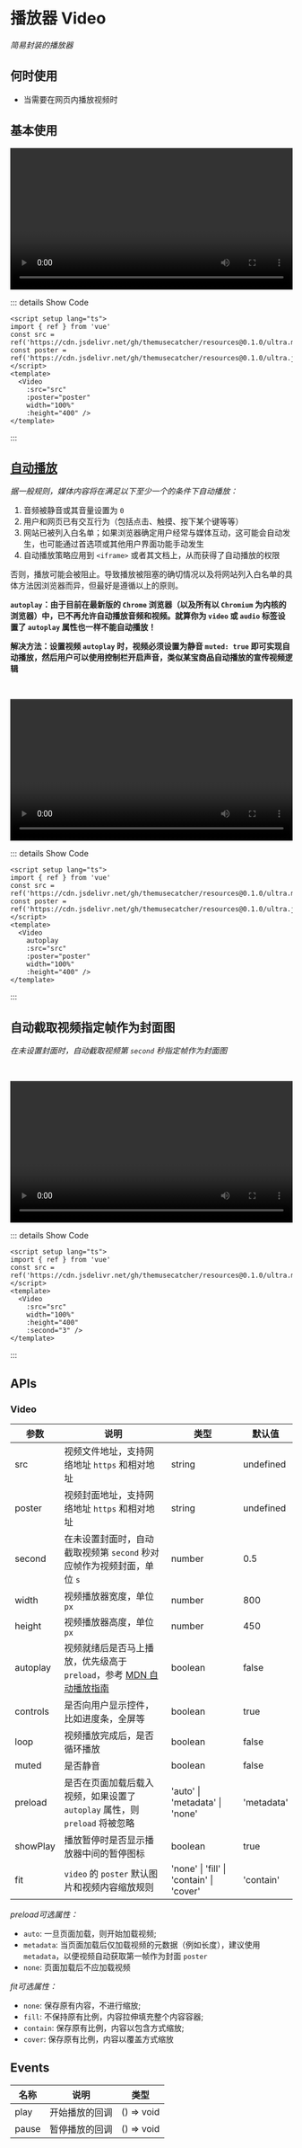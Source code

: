 # 播放器 Video

<GlobalElement />

*简易封装的播放器*

## 何时使用

- 当需要在网页内播放视频时

<script setup lang="ts">
import { ref } from 'vue'
const src = ref('https://cdn.jsdelivr.net/gh/themusecatcher/resources@0.1.0/ultra.mp4')
const poster = ref('https://cdn.jsdelivr.net/gh/themusecatcher/resources@0.1.0/ultra.jpg')
</script>

## 基本使用

<Video
  :src="src"
  :poster="poster"
  width="100%"
  :height="400" />

::: details Show Code

```vue
<script setup lang="ts">
import { ref } from 'vue'
const src = ref('https://cdn.jsdelivr.net/gh/themusecatcher/resources@0.1.0/ultra.mp4')
const poster = ref('https://cdn.jsdelivr.net/gh/themusecatcher/resources@0.1.0/ultra.jpg')
</script>
<template>
  <Video
    :src="src"
    :poster="poster"
    width="100%"
    :height="400" />
</template>
```

:::

## [自动播放](https://developer.mozilla.org/zh-CN/docs/Web/Media/Autoplay_guide)

*据一般规则，媒体内容将在满足以下至少一个的条件下自动播放：*
1. 音频被静音或其音量设置为 `0`
2. 用户和网页已有交互行为（包括点击、触摸、按下某个键等等）
3. 网站已被列入白名单；如果浏览器确定用户经常与媒体互动，这可能会自动发生，也可能通过首选项或其他用户界面功能手动发生
4. 自动播放策略应用到 `<iframe>` 或者其文档上，从而获得了自动播放的权限

否则，播放可能会被阻止。导致播放被阻塞的确切情况以及将网站列入白名单的具体方法因浏览器而异，但最好是遵循以上的原则。

**`autoplay`：由于目前在最新版的 `Chrome` 浏览器（以及所有以 `Chromium` 为内核的浏览器）中，已不再允许自动播放音频和视频。就算你为 `video` 或 `audio` 标签设置了 `autoplay` 属性也一样不能自动播放！**

**解决方法：设置视频 `autoplay` 时，视频必须设置为静音 `muted: true` 即可实现自动播放，然后用户可以使用控制栏开启声音，类似某宝商品自动播放的宣传视频逻辑**

<br/>

<Video
  autoplay
  :src="src"
  :poster="poster"
  width="100%"
  :height="400" />

::: details Show Code

```vue
<script setup lang="ts">
import { ref } from 'vue'
const src = ref('https://cdn.jsdelivr.net/gh/themusecatcher/resources@0.1.0/ultra.mp4')
const poster = ref('https://cdn.jsdelivr.net/gh/themusecatcher/resources@0.1.0/ultra.jpg')
</script>
<template>
  <Video
    autoplay
    :src="src"
    :poster="poster"
    width="100%"
    :height="400" />
</template>
```

:::

## 自动截取视频指定帧作为封面图

*在未设置封面时，自动截取视频第 `second` 秒指定帧作为封面图*

<br/>

<Video
  :src="src"
  width="100%"
  :height="400"
  :second="3" />

::: details Show Code

```vue
<script setup lang="ts">
import { ref } from 'vue'
const src = ref('https://cdn.jsdelivr.net/gh/themusecatcher/resources@0.1.0/ultra.mp4')
</script>
<template>
  <Video
    :src="src"
    width="100%"
    :height="400"
    :second="3" />
</template>
```

:::

## APIs

### Video

参数 | 说明 | 类型 | 默认值
-- | -- | -- | --
src | 视频文件地址，支持网络地址 `https` 和相对地址 | string | undefined
poster | 视频封面地址，支持网络地址 `https` 和相对地址 | string | undefined
second | 在未设置封面时，自动截取视频第 `second` 秒对应帧作为视频封面，单位 `s` | number | 0.5
width | 视频播放器宽度，单位 `px` | number | 800
height | 视频播放器高度，单位 `px` | number | 450
autoplay | 视频就绪后是否马上播放，优先级高于 `preload`，参考 [MDN 自动播放指南](https://developer.mozilla.org/zh-CN/docs/Web/Media/Autoplay_guide) | boolean | false
controls | 是否向用户显示控件，比如进度条，全屏等 | boolean | true
loop | 视频播放完成后，是否循环播放 | boolean | false
muted |  是否静音 | boolean | false
preload | 是否在页面加载后载入视频，如果设置了 `autoplay` 属性，则 `preload` 将被忽略 | 'auto' &#124; 'metadata' &#124; 'none' | 'metadata'
showPlay | 播放暂停时是否显示播放器中间的暂停图标 | boolean | true
fit | `video` 的 `poster` 默认图片和视频内容缩放规则 | 'none' &#124; 'fill' &#124; 'contain' &#124; 'cover' | 'contain'

*preload可选属性：*

- `auto`: 一旦页面加载，则开始加载视频;
- `metadata`: 当页面加载后仅加载视频的元数据（例如长度），建议使用 `metadata`，以便视频自动获取第一帧作为封面 `poster`
- `none`: 页面加载后不应加载视频

*fit可选属性：*

- `none`: 保存原有内容，不进行缩放;
- `fill`: 不保持原有比例，内容拉伸填充整个内容容器;
- `contain`: 保存原有比例，内容以包含方式缩放;
- `cover`: 保存原有比例，内容以覆盖方式缩放

## Events

名称 | 说明 | 类型
-- | -- | --
play | 开始播放的回调 | () => void
pause | 暂停播放的回调 | () => void
